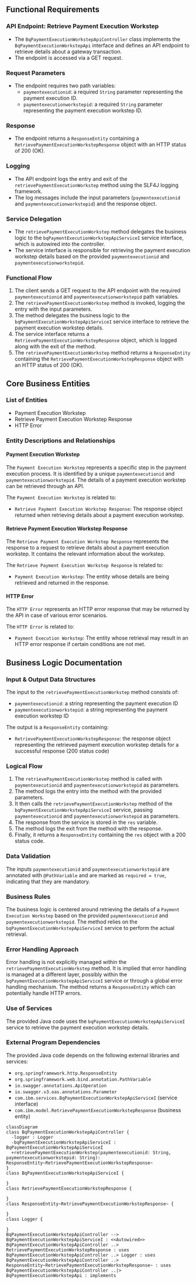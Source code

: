 ## Functional Requirements
### API Endpoint: Retrieve Payment Execution Workstep

* The `BqPaymentExecutionWorkstepApiController` class implements the `BqPaymentExecutionWorkstepApi` interface and defines an API endpoint to retrieve details about a gateway transaction.
* The endpoint is accessed via a GET request.

### Request Parameters

* The endpoint requires two path variables:
  * `paymentexecutionid`: a required `String` parameter representing the payment execution ID.
  * `paymentexecutionworkstepid`: a required `String` parameter representing the payment execution workstep ID.

### Response

* The endpoint returns a `ResponseEntity` containing a `RetrievePaymentExecutionWorkstepResponse` object with an HTTP status of 200 (OK).

### Logging

* The API endpoint logs the entry and exit of the `retrievePaymentExecutionWorkstep` method using the SLF4J logging framework.
* The log messages include the input parameters (`paymentexecutionid` and `paymentexecutionworkstepid`) and the response object.

### Service Delegation

* The `retrievePaymentExecutionWorkstep` method delegates the business logic to the `bqPaymentExecutionWorkstepApiServiceI` service interface, which is autowired into the controller.
* The service interface is responsible for retrieving the payment execution workstep details based on the provided `paymentexecutionid` and `paymentexecutionworkstepid`.

### Functional Flow

1. The client sends a GET request to the API endpoint with the required `paymentexecutionid` and `paymentexecutionworkstepid` path variables.
2. The `retrievePaymentExecutionWorkstep` method is invoked, logging the entry with the input parameters.
3. The method delegates the business logic to the `bqPaymentExecutionWorkstepApiServiceI` service interface to retrieve the payment execution workstep details.
4. The service interface returns a `RetrievePaymentExecutionWorkstepResponse` object, which is logged along with the exit of the method.
5. The `retrievePaymentExecutionWorkstep` method returns a `ResponseEntity` containing the `RetrievePaymentExecutionWorkstepResponse` object with an HTTP status of 200 (OK).



## Core Business Entities
### List of Entities
* Payment Execution Workstep
* Retrieve Payment Execution Workstep Response
* HTTP Error

### Entity Descriptions and Relationships
#### Payment Execution Workstep
The `Payment Execution Workstep` represents a specific step in the payment execution process. It is identified by a unique `paymentexecutionid` and `paymentexecutionworkstepid`. The details of a payment execution workstep can be retrieved through an API.

The `Payment Execution Workstep` is related to:
* `Retrieve Payment Execution Workstep Response`: The response object returned when retrieving details about a payment execution workstep.

#### Retrieve Payment Execution Workstep Response
The `Retrieve Payment Execution Workstep Response` represents the response to a request to retrieve details about a payment execution workstep. It contains the relevant information about the workstep.

The `Retrieve Payment Execution Workstep Response` is related to:
* `Payment Execution Workstep`: The entity whose details are being retrieved and returned in the response.

#### HTTP Error
The `HTTP Error` represents an HTTP error response that may be returned by the API in case of various error scenarios.

The `HTTP Error` is related to:
* `Payment Execution Workstep`: The entity whose retrieval may result in an HTTP error response if certain conditions are not met.



## Business Logic Documentation
### Input & Output Data Structures
The input to the `retrievePaymentExecutionWorkstep` method consists of:
* `paymentexecutionid`: a string representing the payment execution ID
* `paymentexecutionworkstepid`: a string representing the payment execution workstep ID

The output is a `ResponseEntity` containing:
* `RetrievePaymentExecutionWorkstepResponse`: the response object representing the retrieved payment execution workstep details for a successful response (200 status code)

### Logical Flow
1. The `retrievePaymentExecutionWorkstep` method is called with `paymentexecutionid` and `paymentexecutionworkstepid` as parameters.
2. The method logs the entry into the method with the provided parameters.
3. It then calls the `retrievePaymentExecutionWorkstep` method of the `bqPaymentExecutionWorkstepApiServiceI` service, passing `paymentexecutionid` and `paymentexecutionworkstepid` as parameters.
4. The response from the service is stored in the `res` variable.
5. The method logs the exit from the method with the response.
6. Finally, it returns a `ResponseEntity` containing the `res` object with a 200 status code.

### Data Validation
The inputs `paymentexecutionid` and `paymentexecutionworkstepid` are annotated with `@PathVariable` and are marked as `required = true`, indicating that they are mandatory.

### Business Rules
The business logic is centered around retrieving the details of a `Payment Execution Workstep` based on the provided `paymentexecutionid` and `paymentexecutionworkstepid`. The method relies on the `bqPaymentExecutionWorkstepApiServiceI` service to perform the actual retrieval.

### Error Handling Approach
Error handling is not explicitly managed within the `retrievePaymentExecutionWorkstep` method. It is implied that error handling is managed at a different layer, possibly within the `bqPaymentExecutionWorkstepApiServiceI` service or through a global error handling mechanism. The method returns a `ResponseEntity` which can potentially handle HTTP errors.

### Use of Services
The provided Java code uses the `bqPaymentExecutionWorkstepApiServiceI` service to retrieve the payment execution workstep details.

### External Program Dependencies
The provided Java code depends on the following external libraries and services:
* `org.springframework.http.ResponseEntity`
* `org.springframework.web.bind.annotation.PathVariable`
* `io.swagger.annotations.ApiOperation`
* `io.swagger.v3.oas.annotations.Parameter`
* `com.ibm.services.BqPaymentExecutionWorkstepApiServiceI` (service interface)
* `com.ibm.model.RetrievePaymentExecutionWorkstepResponse` (business entity)



```mermaid
classDiagram
class BqPaymentExecutionWorkstepApiController {
  -logger : Logger
  -bqPaymentExecutionWorkstepApiServiceI : BqPaymentExecutionWorkstepApiServiceI
  +retrievePaymentExecutionWorkstep(paymentexecutionid: String, paymentexecutionworkstepid: String): ResponseEntity~RetrievePaymentExecutionWorkstepResponse~
}
class BqPaymentExecutionWorkstepApiServiceI {
  
}
class RetrievePaymentExecutionWorkstepResponse {
  
}
class ResponseEntity~RetrievePaymentExecutionWorkstepResponse~ {
  
}
class Logger {
  
}
BqPaymentExecutionWorkstepApiController --> BqPaymentExecutionWorkstepApiServiceI : <<Autowired>>
BqPaymentExecutionWorkstepApiController ..> RetrievePaymentExecutionWorkstepResponse : uses
BqPaymentExecutionWorkstepApiController ..> Logger : uses
BqPaymentExecutionWorkstepApiController ..> ResponseEntity~RetrievePaymentExecutionWorkstepResponse~ : uses
BqPaymentExecutionWorkstepApiController ..|> BqPaymentExecutionWorkstepApi : implements
```



